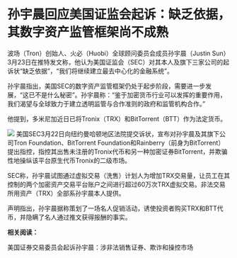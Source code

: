 # 孙宇晨回应美国证监会起诉：缺乏依据，其数字资产监管框架尚不成熟

波场（Tron）创始人、火必（Huobi）全球顾问委员会成员孙宇晨（Justin
Sun）3月23日在推特发文称，他认为美国证监会（SEC）对其本人及旗下三家公司的起诉状“缺乏依据”，“我们将继续建立最去中心化的金融系统”。

孙宇晨指出，美国SEC的数字资产监管框架仍处于起步阶段，需要进一步发展，“这已不是什么秘密”。孙宇晨称：“鉴于加密货币行业可以发挥的重要作用，我们渴望与全球致力于建立透明监管与合作准则的政府和监管机构合作。”

他提到，多米尼加近日已将Tronix（TRX）和BitTorrent（BTT）作为法定货币。

![](https://inews.gtimg.com/news_bt/OxpOdS7WyG6sly12xa67OGJzW9hCzvP7ztEGvCODMRylEAA/1000)
美国SEC3月22日向纽约曼哈顿地区法院提交诉状，宣布对孙宇晨及其旗下公司Tron Foundation、BitTorrent
Foundation和Rainberry（前身为BitTorrent）提出指控，指控其出售未注册的Tronix代币和另一种加密证券BitTorrent，并欺骗性地操纵该平台原生代币Tronix的二级市场。

SEC称，孙宇晨试图通过虚拟交易（洗售）计划人为增加TRX交易量，让员工在其控制的两个加密资产交易平台账户之间进行超过60万次TRX虚拟交易。非法交易所用资产（TRX）全部系孙宇晨本人提供。

声明指出，孙宇晨据称策划了一场名人促销活动，诱使投资者购买TRX和BTT代币，并隐瞒了名人通过推文获得报酬的事实。

**相关阅读：**

美国证券交易委员会起诉孙宇晨：涉非法销售证券、欺诈和操控市场

